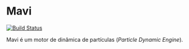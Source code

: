 # Mavi

[![Build Status](https://github.com/marcos1561/Mavi.jl/actions/workflows/CI.yml/badge.svg?branch=main)](https://github.com/marcos1561/Mavi.jl/actions/workflows/CI.yml?query=branch%3Amain)

Mavi é um motor de dinâmica de partículas (_Particle Dynamic Engine_).
